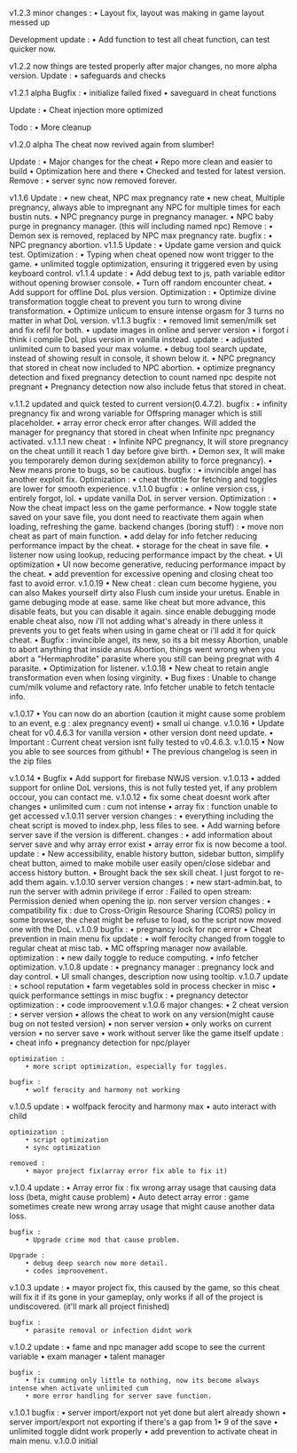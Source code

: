 v1.2.3
minor changes :
• Layout fix, layout was making in game layout messed up

Development update :
• Add function to test all cheat function, can test quicker now.

v1.2.2
now things are tested properly after major changes, no more alpha version.
Update :
• safeguards and checks

v1.2.1 alpha
Bugfix :
• initialize failed fixed
• saveguard in cheat functions

Update :
• Cheat injection more optimized

Todo :
• More cleanup

v1.2.0 alpha
The cheat now revived again from slumber!

Update :
• Major changes for the cheat
• Repo more clean and easier to build
• Optimization here and there
• Checked and tested for latest version.
Remove :
• server sync now removed forever.

v1.1.6
Update :
• new cheat, NPC max pregnancy rate
• new cheat, Multiple pregnancy, always able to impregnant any NPC for multiple times for each bustin nuts.
• NPC pregnancy purge in pregnancy manager.
• NPC baby purge in pregnancy manager. (this will including named npc)
Remove :
• Demon sex is removed, replaced by NPC max pregnancy rate.
bugfix :
• NPC pregnancy abortion.
v1.1.5
Update :
• Update game version and quick test.
Optimization :
• Typing when cheat opened now wont trigger to the game.
• unlimited toggle optimization, ensuring it triggered even by using keyboard control.
v1.1.4
update :
• Add debug text to js, path variable editor without opening browser console.
• Turn off random encounter cheat.
• Add support for offline DoL plus version.
Optimization :
• Optimize divine transformation toggle cheat to prevent you turn to wrong divine transformation.
• Optimize unlicum to ensure intense orgasm for 3 turns no matter in what DoL version.
v1.1.3
bugfix :
• removed limit semen/milk set and fix refil for both.
• update images in online and server version
• i forgot i think i compile DoL plus version in vanilla instead.
update :
• adjusted unlimited cum to based your max volume.
• debug tool search update, instead of showing result in console, it shown below it.
• NPC pregnancy that stored in cheat now included to NPC abortion.
• optimize pregnancy detection and fixed pregnancy detection to count named npc despite not pregnant
• Pregnancy detection now also include fetus that stored in cheat.

v.1.1.2
updated and quick tested to current version(0.4.7.2).
bugfix :
• infinity pregnancy fix and wrong variable for Offspring manager which is still placeholder.
• array error check error after changes.
Will added the manager for pregnancy that stored in cheat when Infinite npc pregnancy activated.
v.1.1.1
new cheat :
• Infinite NPC pregnancy, It will store pregnancy on the cheat untill it reach 1 day before give birth.
• Demon sex, It will make you temporarely demon during sex(demon ability to force pregnancy).
• New means prone to bugs, so be cautious.
bugfix :
• invincible angel has another exploit fix.
Optimization :
• cheat throttle for fetching and toggles are lower for smooth experience.
v.1.1.0
bugfix :
• online version css, i entirely forgot, lol.
• update vanilla DoL in server version.
Optimization :
• Now the cheat impact less on the game performance.
• Now toggle state saved on your save file, you dont need to reactivate them again when loading, refreshing the game.
backend changes (boring stuff) :
• move non cheat as part of main function.
• add delay for info fetcher reducing performance impact by the cheat.
• storage for the cheat in save file.
• listener now using lookup, reducing performance impact by the cheat.
• UI optimization
• UI now become generative, reducing performance impact by the cheat.
• add prevention for excessive opening and closing cheat too fast to avoid error.
v.1.0.19
• New cheat :
clean cum become hygiene, you can also Makes yourself dirty also Flush cum inside your uretus.
Enable in game debuging mode at ease. same like cheat but more advance, this disable feats, but you can disable it again.
since enable debugging mode enable cheat also, now i'll not adding what's already in there unless it prevents you to get feats when using in game cheat or i'll add it for quick cheat.
• Bugfix :
invincible angel, its new, so its a bit messy
Abortion, unable to abort anything that inside anus
Abortion, things went wrong when you abort a "Hermaphrodite" parasite where you still can being pregnat with 4 parasite.
• Optimization for listener.
v.1.0.18
• New cheat to retain angle transformation even when losing virginity.
• Bug fixes :
Unable to change cum/milk volume and refactory rate.
Info fetcher unable to fetch tentacle info.

v.1.0.17
• You can now do an abortion (caution it might cause some problem to an event, e.g : alex pregnancy event)
• small ui change.
v.1.0.16
• Update cheat for v0.4.6.3 for vanilla version
• other version dont need update.
• Important : Current cheat version isnt fully tested to v0.4.6.3.
v.1.0.15
• Now you able to see sources from github!
• The previous changelog is seen in the zip files

v.1.0.14
• Bugfix
• Add support for firebase NWJS version.
v.1.0.13
• added support for online DoL versions, this is not fully tested yet, if any problem occour, you can contact me.
v.1.0.12
• fix some cheat doesnt work after changes
• unlimited cum : cum not intense
• array fix : function unable to get accessed
v.1.0.11
server version changes :
• everything including the cheat script is moved to index.php, less files to see.
• Add warning before server save if the version is different.
changes :
• add information about server save and why array error exist
• array error fix is now become a tool.
update :
• New accessibility, enable history button, sidebar button, simplify cheat button, aimed to make mobile user easily open/close sidebar and access history button.
• Brought back the sex skill cheat. I just forgot to re-add them again.
v.1.0.10
server version changes :
• new start-admin.bat, to run the server with admin privilege if error : Failed to open stream: Permission denied when opening the ip.
non server version changes :
• compatibility fix : due to Cross-Origin Resource Sharing (CORS) policy in some browser, the cheat might be refuse to load, so the script now moved one with the DoL.
v.1.0.9
bugfix :
• pregnancy lock for npc error
• Cheat prevention in main menu fix
update :
• wolf ferocity changed from toggle to regular cheat at misc tab.
• MC offspring manager now available.
optimization :
• new daily toggle to reduce computing.
• info fetcher optimization.
v.1.0.8
update :
• pregnancy manager : pregnancy lock and day control.
• UI small changes, description now using tooltip.
v.1.0.7
update :
• school reputation
• farm vegetables sold in process checker in misc
• quick performance settings in misc
bugfix :
• pregnancy detector
optimization :
• code improovement
v.1.0.6
major changes:
• 2 cheat version :
• server version
• allows the cheat to work on any version(might cause bug on not tested version)
• non server version
• only works on current version
• no server save
• work without server like the game itself
update :
• cheat info
• pregnancy detection for npc/player

    optimization :
    	• more script optimization, especially for toggles.

    bugfix :
    	• wolf ferocity and harmony not working

v.1.0.5
update :
• wolfpack ferocity and harmony max
• auto interact with child

    optimization :
    	• script optimization
    	• sync optimization

    removed :
    	• mayor project fix(array error fix able to fix it)

v.1.0.4
update :
• Array error fix : fix wrong array usage that causing data loss (beta, might cause problem)
• Auto detect array error : game sometimes create new wrong array usage that might cause another data loss.

    bugfix :
    	• Upgrade crime mod that cause problem.

    Upgrade :
    	• debug deep search now more detail.
    	• codes improovement.

v.1.0.3
update :
• mayor project fix, this caused by the game, so this cheat will fix it if its gone in your gameplay, only works if all of the project is undiscovered. (it'll mark all project finished)

    bugfix :
    	• parasite removal or infection didnt work

v.1.0.2
update :
• fame and npc manager add scope to see the current variable
• exam manager
• talent manager

    bugfix :
    	• fix cumming only little to nothing, now its become always intense when activate unlimited cum
    	• more error handling for server save function.

v.1.0.1
bugfix :
• server import/export not yet done but alert already shown
• server import/export not exporting if there's a gap from 1• 9 of the save
• unlimited toggle didnt work properly
• add prevention to activate cheat in main menu.
v.1.0.0
initial
